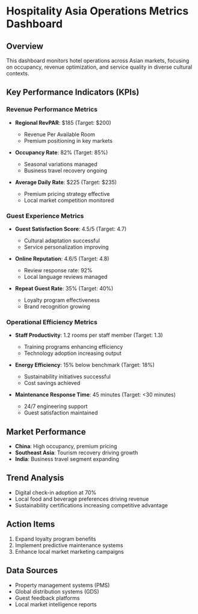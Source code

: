# Hospitality Asia Operations Metrics Dashboard

## Overview
This dashboard monitors hotel operations across Asian markets, focusing on occupancy, revenue optimization, and service quality in diverse cultural contexts.

## Key Performance Indicators (KPIs)

### Revenue Performance Metrics
- **Regional RevPAR**: $185 (Target: $200)
  - Revenue Per Available Room
  - Premium positioning in key markets

- **Occupancy Rate**: 82% (Target: 85%)
  - Seasonal variations managed
  - Business travel recovery ongoing

- **Average Daily Rate**: $225 (Target: $235)
  - Premium pricing strategy effective
  - Local market competition monitored

### Guest Experience Metrics
- **Guest Satisfaction Score**: 4.5/5 (Target: 4.7)
  - Cultural adaptation successful
  - Service personalization improving

- **Online Reputation**: 4.6/5 (Target: 4.8)
  - Review response rate: 92%
  - Local language reviews managed

- **Repeat Guest Rate**: 35% (Target: 40%)
  - Loyalty program effectiveness
  - Brand recognition growing

### Operational Efficiency Metrics
- **Staff Productivity**: 1.2 rooms per staff member (Target: 1.3)
  - Training programs enhancing efficiency
  - Technology adoption increasing output

- **Energy Efficiency**: 15% below benchmark (Target: 18%)
  - Sustainability initiatives successful
  - Cost savings achieved

- **Maintenance Response Time**: 45 minutes (Target: <30 minutes)
  - 24/7 engineering support
  - Guest satisfaction maintained

## Market Performance
- **China**: High occupancy, premium pricing
- **Southeast Asia**: Tourism recovery driving growth
- **India**: Business travel segment expanding

## Trend Analysis
- Digital check-in adoption at 70%
- Local food and beverage preferences driving revenue
- Sustainability certifications increasing competitive advantage

## Action Items
1. Expand loyalty program benefits
2. Implement predictive maintenance systems
3. Enhance local market marketing campaigns

## Data Sources
- Property management systems (PMS)
- Global distribution systems (GDS)
- Guest feedback platforms
- Local market intelligence reports
